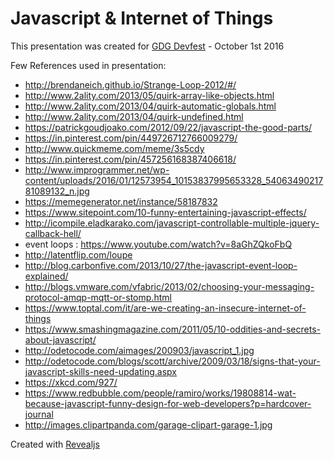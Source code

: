 # Javascript & Internet of Things

This presentation was created for [GDG Devfest](http://devfest.gdghyd.org) - October 1st 2016

Few References used in presentation: 
* http://brendaneich.github.io/Strange-Loop-2012/#/
* http://www.2ality.com/2013/05/quirk-array-like-objects.html
* http://www.2ality.com/2013/04/quirk-automatic-globals.html
* http://www.2ality.com/2013/04/quirk-undefined.html
* https://patrickgoudjoako.com/2012/09/22/javascript-the-good-parts/
* https://in.pinterest.com/pin/449726712766009279/
* http://www.quickmeme.com/meme/3s5cdy
* https://in.pinterest.com/pin/457256168387406618/
* http://www.improgrammer.net/wp-content/uploads/2016/01/12573954_10153837995653328_5406349021781089132_n.jpg
* https://memegenerator.net/instance/58187832
* https://www.sitepoint.com/10-funny-entertaining-javascript-effects/
* http://icompile.eladkarako.com/javascript-controllable-multiple-jquery-callback-hell/
* event loops : https://www.youtube.com/watch?v=8aGhZQkoFbQ
* http://latentflip.com/loupe
* http://blog.carbonfive.com/2013/10/27/the-javascript-event-loop-explained/
* http://blogs.vmware.com/vfabric/2013/02/choosing-your-messaging-protocol-amqp-mqtt-or-stomp.html
* https://www.toptal.com/it/are-we-creating-an-insecure-internet-of-things
* https://www.smashingmagazine.com/2011/05/10-oddities-and-secrets-about-javascript/
* http://odetocode.com/aimages/200903/javascript_1.jpg 
* http://odetocode.com/blogs/scott/archive/2009/03/18/signs-that-your-javascript-skills-need-updating.aspx
* https://xkcd.com/927/
* https://www.redbubble.com/people/ramiro/works/19808814-wat-because-javascript-funny-design-for-web-developers?p=hardcover-journal
* http://images.clipartpanda.com/garage-clipart-garage-1.jpg

Created with [Revealjs](https://github.com/hakimel/reveal.js)
